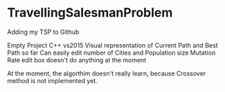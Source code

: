 # TravellingSalesmanProblem
Adding my TSP to Github

Empty Project C++ vs2015
Visual representation of Current Path and Best Path so far
Can easily edit number of Cities and Population size
Mutation Rate edit box doesn't do anything at the moment

At the moment, the algorthim doesn't really learn, because
Crossover method is not implemented yet. 


